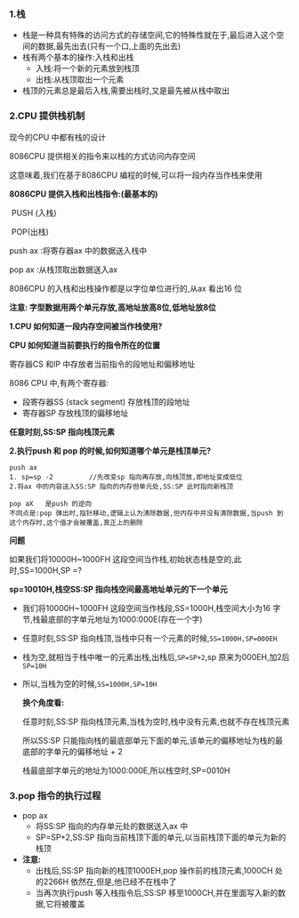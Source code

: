 ### 1.栈

- 栈是一种具有特殊的访问方式的存储空间,它的特殊性就在于,最后进入这个空间的数据,最先出去(只有一个口,上面的先出去)
- 栈有两个基本的操作:入栈和出栈
  - 入栈:将一个新的元素放到栈顶
  - 出栈:从栈顶取出一个元素
- 栈顶的元素总是最后入栈,需要出栈时,又是最先被从栈中取出

### 2.CPU 提供栈机制

现今的CPU 中都有栈的设计

8086CPU 提供相关的指令来以栈的方式访问内存空间

这意味着,我们在基于8086CPU 编程的时候,可以将一段内存当作栈来使用

**8086CPU 提供入栈和出栈指令:(最基本的)**

​	PUSH (入栈)

​	POP(出栈)

push ax :将寄存器ax 中的数据送入栈中

pop ax :从栈顶取出数据送入ax

8086CPU 的入栈和出栈操作都是以字位单位进行的,从ax 看出16 位

**注意: 字型数据用两个单元存放,高地址放高8位,低地址放8位**

**1.CPU 如何知道一段内存空间被当作栈使用?**

**CPU 如何知道当前要执行的指令所在的位置**

寄存器CS 和IP 中存放者当前指令的段地址和偏移地址

8086 CPU 中,有两个寄存器:

- 段寄存器SS (stack segment)   存放栈顶的段地址
- 寄存器SP       存放栈顶的偏移地址

**任意时刻,SS:SP 指向栈顶元素**

**2.执行push 和 pop 的时候,如何知道哪个单元是栈顶单元?**

```
push ax
1. sp=sp -2			//先改变sp 指向再存放,向栈顶放,即地址变成低位
2.将ax 中的内容送入SS:SP 指向的内存但单元处,SS:SP 此时指向新栈顶

pop aX   是push 的逆向
不同点是:pop 弹出时,指针移动,逻辑上认为清除数据,但内存中并没有清除数据,当push 到这个内存时,这个值才会被覆盖,真正上的删除
```

**问题**

如果我们将10000H~1000FH 这段空间当作栈,初始状态栈是空的,此时,SS=1000H,SP =?

**sp=10010H,栈空SS:SP 指向栈空间最高地址单元的下一个单元**

- 我们将10000H~1000FH 这段空间当作栈段,SS=1000H,栈空间大小为16 字节,栈最底部的字单元地址为1000:000E(存在一个字)

- 任意时刻,SS:SP 指向栈顶,当栈中只有一个元素的时候,`SS=1000H,SP=000EH`

- 栈为空,就相当于栈中唯一的元素出栈,出栈后,`SP=SP+2`,sp 原来为000EH,加2后`SP=10H`

- 所以,当栈为空的时候,`SS=1000H,SP=10H`

  **换个角度看:**

  任意时刻,SS:SP 指向栈顶元素,当栈为空时,栈中没有元素,也就不存在栈顶元素

  所以SS:SP 只能指向栈的最底部单元下面的单元,该单元的偏移地址为栈的最底部的字单元的偏移地址 + 2

  栈最底部字单元的地址为1000:000E,所以栈空时,SP=0010H

### 3.pop 指令的执行过程

- pop ax
  - 将SS:SP 指向的内存单元处的数据送入ax 中
  - SP=SP+2,SS:SP 指向当前栈顶下面的单元,以当前栈顶下面的单元为新的栈顶
- **注意:**
  - 出栈后,SS:SP 指向新的栈顶1000EH,pop 操作前的栈顶元素,1000CH 处的2266H 依然在,但是,他已经不在栈中了
  - 当再次执行push 等入栈指令后,SS:SP 移至1000CH,并在里面写入新的数据,它将被覆盖

